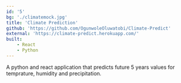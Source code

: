 ```yaml
---
id: '5'
bg: './climatemock.jpg'
title: 'Climate Prediction'
github: 'https://github.com/OgunwoleOluwatobi/Climate-Predict'
external: 'https://climate-predict.herokuapp.com/'
built:
    - React
    - Python
---
```


A python and react application that predicts future 5 years values for temprature, humidity and precipitation.